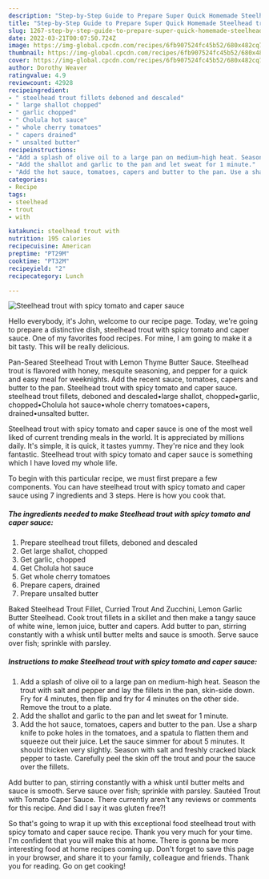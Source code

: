 ```yaml
---
description: "Step-by-Step Guide to Prepare Super Quick Homemade Steelhead trout with spicy tomato and caper sauce"
title: "Step-by-Step Guide to Prepare Super Quick Homemade Steelhead trout with spicy tomato and caper sauce"
slug: 1267-step-by-step-guide-to-prepare-super-quick-homemade-steelhead-trout-with-spicy-tomato-and-caper-sauce
date: 2022-03-21T00:07:50.724Z
image: https://img-global.cpcdn.com/recipes/6fb907524fc45b52/680x482cq70/steelhead-trout-with-spicy-tomato-and-caper-sauce-recipe-main-photo.jpg
thumbnail: https://img-global.cpcdn.com/recipes/6fb907524fc45b52/680x482cq70/steelhead-trout-with-spicy-tomato-and-caper-sauce-recipe-main-photo.jpg
cover: https://img-global.cpcdn.com/recipes/6fb907524fc45b52/680x482cq70/steelhead-trout-with-spicy-tomato-and-caper-sauce-recipe-main-photo.jpg
author: Dorothy Weaver
ratingvalue: 4.9
reviewcount: 42928
recipeingredient:
- " steelhead trout fillets deboned and descaled"
- " large shallot chopped"
- " garlic chopped"
- " Cholula hot sauce"
- " whole cherry tomatoes"
- " capers drained"
- " unsalted butter"
recipeinstructions:
- "Add a splash of olive oil to a large pan on medium-high heat. Season the trout with salt and pepper and lay the fillets in the pan, skin-side down. Fry for 4 minutes, then flip and fry for 4 minutes on the other side. Remove the trout to a plate."
- "Add the shallot and garlic to the pan and let sweat for 1 minute."
- "Add the hot sauce, tomatoes, capers and butter to the pan. Use a sharp knife to poke holes in the tomatoes, and a spatula to flatten them and squeeze out their juice. Let the sauce simmer for about 5 minutes. It should thicken very slightly. Season with salt and freshly cracked black pepper to taste. Carefully peel the skin off the trout and pour the sauce over the fillets."
categories:
- Recipe
tags:
- steelhead
- trout
- with

katakunci: steelhead trout with 
nutrition: 195 calories
recipecuisine: American
preptime: "PT29M"
cooktime: "PT32M"
recipeyield: "2"
recipecategory: Lunch

---
```



![Steelhead trout with spicy tomato and caper sauce](https://img-global.cpcdn.com/recipes/6fb907524fc45b52/680x482cq70/steelhead-trout-with-spicy-tomato-and-caper-sauce-recipe-main-photo.jpg)

Hello everybody, it's John, welcome to our recipe page. Today, we're going to prepare a distinctive dish, steelhead trout with spicy tomato and caper sauce. One of my favorites food recipes. For mine, I am going to make it a bit tasty. This will be really delicious.

Pan-Seared Steelhead Trout with Lemon Thyme Butter Sauce. Steelhead trout is flavored with honey, mesquite seasoning, and pepper for a quick and easy meal for weeknights. Add the recent sauce, tomatoes, capers and butter to the pan. Steelhead trout with spicy tomato and caper sauce. steelhead trout fillets, deboned and descaled•large shallot, chopped•garlic, chopped•Cholula hot sauce•whole cherry tomatoes•capers, drained•unsalted butter.

Steelhead trout with spicy tomato and caper sauce is one of the most well liked of current trending meals in the world. It is appreciated by millions daily. It's simple, it is quick, it tastes yummy. They're nice and they look fantastic. Steelhead trout with spicy tomato and caper sauce is something which I have loved my whole life.


To begin with this particular recipe, we must first prepare a few components. You can have steelhead trout with spicy tomato and caper sauce using 7 ingredients and 3 steps. Here is how you cook that.

<!--inarticleads1-->

##### The ingredients needed to make Steelhead trout with spicy tomato and caper sauce:

1. Prepare  steelhead trout fillets, deboned and descaled
1. Get  large shallot, chopped
1. Get  garlic, chopped
1. Get  Cholula hot sauce
1. Get  whole cherry tomatoes
1. Prepare  capers, drained
1. Prepare  unsalted butter


Baked Steelhead Trout Fillet, Curried Trout And Zucchini, Lemon Garlic Butter Steelhead. Cook trout fillets in a skillet and then make a tangy sauce of white wine, lemon juice, butter and capers. Add butter to pan, stirring constantly with a whisk until butter melts and sauce is smooth. Serve sauce over fish; sprinkle with parsley. 

<!--inarticleads2-->

##### Instructions to make Steelhead trout with spicy tomato and caper sauce:

1. Add a splash of olive oil to a large pan on medium-high heat. Season the trout with salt and pepper and lay the fillets in the pan, skin-side down. Fry for 4 minutes, then flip and fry for 4 minutes on the other side. Remove the trout to a plate.
1. Add the shallot and garlic to the pan and let sweat for 1 minute.
1. Add the hot sauce, tomatoes, capers and butter to the pan. Use a sharp knife to poke holes in the tomatoes, and a spatula to flatten them and squeeze out their juice. Let the sauce simmer for about 5 minutes. It should thicken very slightly. Season with salt and freshly cracked black pepper to taste. Carefully peel the skin off the trout and pour the sauce over the fillets.


Add butter to pan, stirring constantly with a whisk until butter melts and sauce is smooth. Serve sauce over fish; sprinkle with parsley. Sautéed Trout with Tomato Caper Sauce. There currently aren&#39;t any reviews or comments for this recipe. And did I say it was gluten free?! 

So that's going to wrap it up with this exceptional food steelhead trout with spicy tomato and caper sauce recipe. Thank you very much for your time. I'm confident that you will make this at home. There is gonna be more interesting food at home recipes coming up. Don't forget to save this page in your browser, and share it to your family, colleague and friends. Thank you for reading. Go on get cooking!
